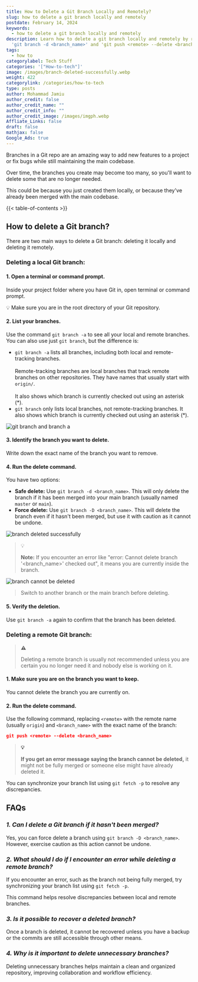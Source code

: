 ```yaml
---
title: How to Delete a Git Branch Locally and Remotely?
slug: how to delete a git branch locally and remotely
postdate: February 14, 2024
keywords:
  - how to delete a git branch locally and remotely
description: Learn how to delete a git branch locally and remotely by running
  'git branch -d <branch_name>' and 'git push <remote> --delete <branch_name>'.
tags:
  - how to
categorylabel: Tech Stuff
categories: '["How-to-tech"]'
image: /images/branch-deleted-successfully.webp
weight: 422
categorylink: /categories/how-to-tech
type: posts
author: Mohammad Jamiu
author_credit: false
author_credit_name: ""
author_credit_info: ""
author_credit_image: /images/imgph.webp
Affliate_Links: false
draft: false
mathjax: false
Google_Ads: true
---
```

Branches in a Git repo are an amazing way to add new features to a project or fix bugs while still maintaining the main codebase.

Over time, the branches you create may become too many, so you'll want to delete some that are no longer needed. 

This could be because you just created them locally, or because they've already been merged with the main codebase.

{{< table-of-contents >}}

## **How to delete a Git branch?**

There are two main ways to delete a Git branch: deleting it locally and deleting it remotely.

### **Deleting a local Git branch:**

#### 1. Open a terminal or command prompt. 

Inside your project folder where you have Git in, open terminal or command prompt.

:bulb: Make sure you are in the root directory of your Git repository.

#### 2. List your branches. 

Use the command `git branch -a` to see all your local and remote branches. You can also use just `git branch`, but the difference is:

* `git branch -a` lists all branches, including both local and remote-tracking branches. \
  \
  Remote-tracking branches are local branches that track remote branches on other repositories. They have names that usually start with `origin/`. \
  \
  It also shows which branch is currently checked out using an asterisk (*).
* `git branch` only lists local branches, not remote-tracking branches. It also shows which branch is currently checked out using an asterisk (*).

![git branch and branch a ](/images/git-branch-and-branch-a.webp "git branch and branch a ")

#### 3. Identify the branch you want to delete. 

Write down the exact name of the branch you want to remove.

#### 4. Run the delete command. 

You have two options:

* **Safe delete:** Use `git branch -d <branch_name>`. This will only delete the branch if it has been merged into your main branch (usually named `master` or `main`).
* **Force delete:** Use `git branch -D <branch_name>`. This will delete the branch even if it hasn't been merged, but use it with caution as it cannot be undone.


![branch deleted successfully](/images/branch-deleted-successfully.webp "branch deleted successfully")

> :bulb:
>
> **Note:** If you encounter an error like "error: Cannot delete branch '<branch_name>' checked out", it means you are currently inside the branch. 

![branch cannot be deleted](/images/branch-cannot-be-deleted.webp "branch cannot be deleted")

> Switch to another branch or the main branch before deleting.

#### 5. Verify the deletion. 

Use `git branch -a` again to confirm that the branch has been deleted.

### **Deleting a remote Git branch:**

> **:warning:**
>
> Deleting a remote branch is usually not recommended unless you are certain you no longer need it and nobody else is working on it.

#### 1. Make sure you are on the branch you want to keep. 

You cannot delete the branch you are currently on.

#### 2. Run the delete command. 

Use the following command, replacing `<remote>` with the remote name (usually `origin`) and `<branch_name>` with the exact name of the branch:

```json
git push <remote> --delete <branch_name>
```



> **:bulb:**
>
> **If you get an error message saying the branch cannot be deleted,** it might not be fully merged or someone else might have already deleted it.

You can synchronize your branch list using `git fetch -p` to resolve any discrepancies.



## **FAQs**

### *1. Can I delete a Git branch if it hasn't been merged?*

Yes, you can force delete a branch using `git branch -D <branch_name>`. However, exercise caution as this action cannot be undone.

### *2. What should I do if I encounter an error while deleting a remote branch?*

If you encounter an error, such as the branch not being fully merged, try synchronizing your branch list using `git fetch -p`. 

This command helps resolve discrepancies between local and remote branches.

### *3. Is it possible to recover a deleted branch?*

Once a branch is deleted, it cannot be recovered unless you have a backup or the commits are still accessible through other means.

### *4. Why is it important to delete unnecessary branches?*

Deleting unnecessary branches helps maintain a clean and organized repository, improving collaboration and workflow efficiency.